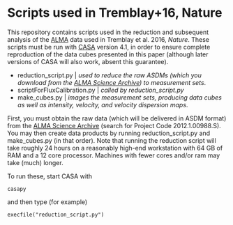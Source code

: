 # Scripts used in Tremblay+16, Nature

This repository contains scripts used in the reduction and subsequent analysis of the [ALMA] data used in Tremblay et al. 2016, *Nature*. These scripts must be run with [CASA] version 4.1, in order to ensure complete reproduction of the data cubes presented in this paper (although later versions of CASA will also work, absent this guarantee). 


  - reduction_script.py | *used to reduce the raw ASDMs (which you download from the [ALMA Science Archive]) to measurement sets*. 
  - scriptForFluxCalibration.py | *called by reduction_script.py*
  - make_cubes.py | *images the measurement sets, producing data cubes as well as intensity, velocity, and velocity dispersion maps*. 
  

First, you must obtain the raw data (which will be delivered in ASDM format) from the [ALMA Science Archive] (search for Project Code 2012.1.00988.S). You may then create data products by running reduction_script.py and make_cubes.py (in that order). Note that running the reduction script will take roughly 24 hours on a reasonably high-end workstation with 64 GB of RAM and a 12 core processor. Machines with fewer cores and/or ram may take (much) longer. 


To run these, start CASA with 
```
casapy
```
and then type (for example)
```
execfile("reduction_script.py")
```

   [CASA]: <https://casa.nrao.edu/casa_obtaining.shtml>
   [ALMA]: <http://www.almaobservatory.org/>
   [ALMA Science Archive]: <https://almascience.nrao.edu/alma-data/archive>